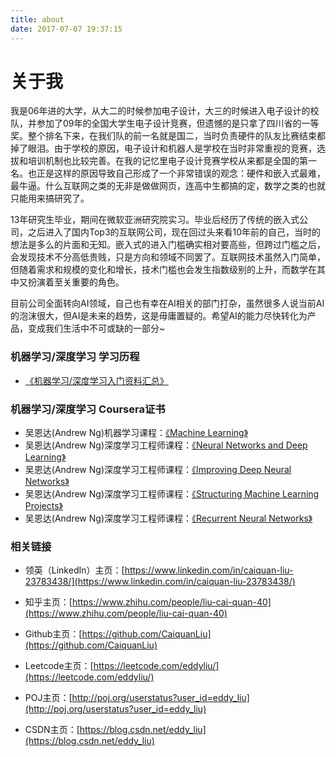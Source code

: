 ```yaml
---
title: about
date: 2017-07-07 19:37:15
---
```

# 关于我
我是06年进的大学，从大二的时候参加电子设计，大三的时候进入电子设计的校队，并参加了09年的全国大学生电子设计竞赛，但遗憾的是只拿了四川省的一等奖。整个排名下来，在我们队的前一名就是国二，当时负责硬件的队友比赛结束都掉了眼泪。由于学校的原因，电子设计和机器人是学校在当时非常重视的竞赛，选拔和培训机制也比较完善。在我的记忆里电子设计竞赛学校从来都是全国的第一名。也正是这样的原因导致自己形成了一个非常错误的观念：硬件和嵌入式最难，最牛逼。什么互联网之类的无非是做做网页，连高中生都搞的定，数学之类的也就只能用来搞研究了。

13年研究生毕业，期间在微软亚洲研究院实习。毕业后经历了传统的嵌入式公司，之后进入了国内Top3的互联网公司，现在回过头来看10年前的自己，当时的想法是多么的片面和无知。嵌入式的进入门槛确实相对要高些，但跨过门槛之后，会发现技术不分高低贵贱，只是方向和领域不同罢了。互联网技术虽然入门简单，但随着需求和规模的变化和增长，技术门槛也会发生指数级别的上升，而数学在其中又扮演着至关重要的角色。

目前公司全面转向AI领域，自己也有幸在AI相关的部门打杂，虽然很多人说当前AI的泡沫很大，但AI是未来的趋势，这是毋庸置疑的。希望AI的能力尽快转化为产品，变成我们生活中不可或缺的一部分~



### 机器学习/深度学习 学习历程
* [《机器学习/深度学习入门资料汇总》](https://liucaiquan.site/2017/11/12/%E6%9C%BA%E5%99%A8%E5%AD%A6%E4%B9%A0-%E6%B7%B1%E5%BA%A6%E5%AD%A6%E4%B9%A0%E5%85%A5%E9%97%A8%E8%B5%84%E6%96%99%E6%B1%87%E6%80%BB/)

### 机器学习/深度学习 Coursera证书
* 吴恩达(Andrew Ng)机器学习课程：[《Machine Learning》](./pictures/MachineLearning.png)
* 吴恩达(Andrew Ng)深度学习工程师课程：[《Neural Networks and Deep Learning》](./pictures/NeuralNetworksandDeepLearning.png)
* 吴恩达(Andrew Ng)深度学习工程师课程：[《Improving Deep Neural Networks》](./pictures/ImprovingDeepNeuralNetworks.png)
* 吴恩达(Andrew Ng)深度学习工程师课程：[《Structuring Machine Learning Projects》](./pictures/StructuringMachineLearningProjects.png)
* 吴恩达(Andrew Ng)深度学习工程师课程：[《Recurrent Neural Networks》](./pictures/SequenceModels.png)

### 相关链接
* 领英（LinkedIn）主页：[https://www.linkedin.com/in/caiquan-liu-23783438/](https://www.linkedin.com/in/caiquan-liu-23783438/)

* 知乎主页：[https://www.zhihu.com/people/liu-cai-quan-40](https://www.zhihu.com/people/liu-cai-quan-40)

* Github主页：[https://github.com/CaiquanLiu](https://github.com/CaiquanLiu)

* Leetcode主页：[https://leetcode.com/eddyliu/](https://leetcode.com/eddyliu/)

* POJ主页：[http://poj.org/userstatus?user_id=eddy_liu](http://poj.org/userstatus?user_id=eddy_liu)

* CSDN主页：[https://blog.csdn.net/eddy_liu](https://blog.csdn.net/eddy_liu)